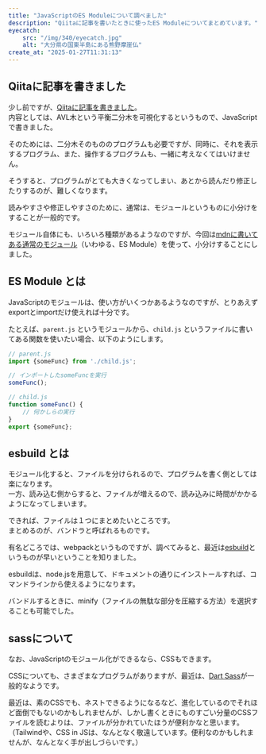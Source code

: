 ```yaml
---
title: "JavaScriptのES Moduleについて調べました"
description: "Qiitaに記事を書いたときに使ったES Moduleについてまとめています。"
eyecatch: 
    src: "/img/340/eyecatch.jpg"
    alt: "大分県の国東半島にある熊野摩崖仏"
create_at: "2025-01-27T11:31:13"
---
```


## Qiitaに記事を書きました

少し前ですが、[Qiitaに記事を書きました](https://qiita.com/g222/items/14ff49541c5cdc5cc001)。  
内容としては、AVL木という平衡二分木を可視化するというもので、JavaScriptで書きました。

そのためには、二分木そのもののプログラムも必要ですが、同時に、それを表示するプログラム、また、操作するプログラムも、一緒に考えなくてはいけません。

そうすると、プログラムがとても大きくなってしまい、あとから読んだり修正したりするのが、難しくなります。

読みやすさや修正しやすさのために、通常は、モジュールというものに小分けをすることが一般的です。

モジュール自体にも、いろいろ種類があるようなのですが、今回は[mdnに書いてある通常のモジュール](https://developer.mozilla.org/ja/docs/Web/JavaScript/Guide/Modules)（いわゆる、ES Module）を使って、小分けすることにしました。

## ES Module とは

JavaScriptのモジュールは、使い方がいくつかあるようなのですが、とりあえずexportとimportだけ使えれば十分です。

たとえば、`parent.js` というモジュールから、`child.js` というファイルに書いてある関数を使いたい場合、以下のようにします。

```JavaScript
// parent.js
import {someFunc} from './child.js';

// インポートしたsomeFuncを実行
someFunc();
```

```JavaScript
// child.js
function someFunc() {
    // 何かしらの実行
}
export {someFunc};
```

## esbuild とは

モジュール化すると、ファイルを分けられるので、プログラムを書く側としては楽になります。  
一方、読み込む側からすると、ファイルが増えるので、読み込みに時間がかかるようになってしまいます。

できれば、ファイルは１つにまとめたいところです。  
まとめるのが、バンドラと呼ばれるものです。

有名どころでは、webpackというものですが、調べてみると、最近は[esbuild](https://esbuild.github.io/)というものが早いということを知りました。

esbuildは、node.jsを用意して、ドキュメントの通りにインストールすれば、コマンドラインから使えるようになります。

バンドルするときに、minify（ファイルの無駄な部分を圧縮する方法）を選択することも可能でした。

## sassについて

なお、JavaScriptのモジュール化ができるなら、CSSもできます。

CSSについても、さまざまなプログラムがありますが、最近は、[Dart Sass](https://sass-lang.com/dart-sass/)が一般的なようです。

最近は、素のCSSでも、ネストできるようになるなど、進化しているのでそれほど面倒でもないのかもしれませんが、しかし書くときにものすごい分量のCSSファイルを読むよりは、ファイルが分かれていたほうが便利かなと思います。  
（Tailwindや、CSS in JSは、なんとなく敬遠しています。便利なのかもしれませんが、なんとなく手が出しづらいです。）
